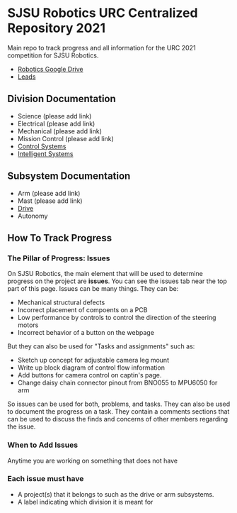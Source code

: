 # SJSU Robotics URC Centralized Repository 2021

Main repo to track progress and all information for the URC 2021 competition for
SJSU Robotics.

- [Robotics Google Drive](https://drive.google.com/drive/u/1/folders/0AMkfCPdUQjAtUk9PVA)
- [Leads](https://docs.google.com/presentation/d/1s-Qgfs6sdip36D7jrmv8OEf0aU_OwsSCoxct0UsKlas/edit#slide=id.g80a8048a34_6_5)

## Division Documentation

- Science (please add link)
- Electrical (please add link)
- Mechanical (please add link)
- Mission Control (please add link)
- [Control Systems](https://docs.google.com/presentation/d/16GxLmgvEyFMOj6CX3cSmKUxdSUxjWPekUrT9ix32nQg/edit#slide=id.p)
- [Intelligent Systems](https://docs.google.com/presentation/d/1Ixg9pHXM8jfhDKHEwwc2twKoRcqcA9IQiIk_uSOc-uQ/edit#slide=id.p)

## Subsystem Documentation

- Arm (please add link)
- Mast (please add link)
- [Drive](https://docs.google.com/presentation/d/1v0WoSQskHVO9k7viMhw-HPzhfZXHo48zpKoqh7pbMyw/edit#slide=id.p)
- Autonomy

## How To Track Progress

### The Pillar of Progress: Issues

On SJSU Robotics, the main element that will be used to determine progress on
the project are **issues**.  You can see the issues tab near the top part of
this page. Issues can be many things. They can be:

- Mechanical structural defects
- Incorrect placement of compoents on a PCB
- Low performance by controls to control the direction of the steering motors
- Incorrect behavior of a button on the webpage

But they can also be used for "Tasks and assignments" such as:

- Sketch up concept for adjustable camera leg mount
- Write up block diagram of control flow information
- Add buttons for camera control on captin's page.
- Change daisy chain connector pinout from BNO055 to MPU6050 for arm

So issues can be used for both, problems, and tasks. They can also be used to
document the progress on a task. They contain a comments sections that can
be used to discuss the finds and concerns of other members regarding the issue.

### When to Add Issues

Anytime you are working on something that does not have

### Each issue must have

- A project(s) that it belongs to such as the drive or arm subsystems.
- A label indicating which division it is meant for
